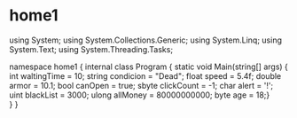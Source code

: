 # home1

using System;
using System.Collections.Generic;
using System.Linq;
using System.Text;
using System.Threading.Tasks;

namespace home1
{
    internal class Program
    {
        static void Main(string[] args)
        {   int waltingTime = 10;
            string condicion = "Dead";
            float speed = 5.4f;
            double armor = 10.1;
            bool canOpen = true;
            sbyte clickCount = -1;
            char alert = '!';
            uint blackList = 3000;
            ulong allMoney = 80000000000;
            byte age = 18;}   
    }
}
